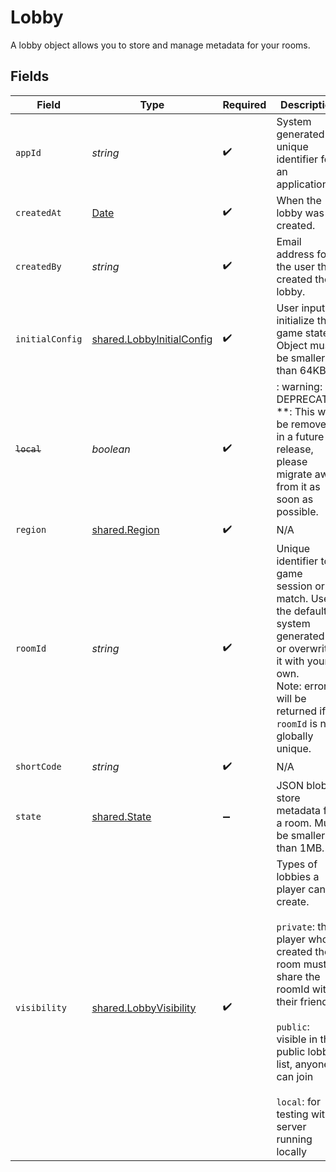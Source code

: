 # Lobby

A lobby object allows you to store and manage metadata for your rooms.


## Fields

| Field                                                                                                                                                                                                                                       | Type                                                                                                                                                                                                                                        | Required                                                                                                                                                                                                                                    | Description                                                                                                                                                                                                                                 | Example                                                                                                                                                                                                                                     |
| ------------------------------------------------------------------------------------------------------------------------------------------------------------------------------------------------------------------------------------------- | ------------------------------------------------------------------------------------------------------------------------------------------------------------------------------------------------------------------------------------------- | ------------------------------------------------------------------------------------------------------------------------------------------------------------------------------------------------------------------------------------------- | ------------------------------------------------------------------------------------------------------------------------------------------------------------------------------------------------------------------------------------------- | ------------------------------------------------------------------------------------------------------------------------------------------------------------------------------------------------------------------------------------------- |
| `appId`                                                                                                                                                                                                                                     | *string*                                                                                                                                                                                                                                    | :heavy_check_mark:                                                                                                                                                                                                                          | System generated unique identifier for an application.                                                                                                                                                                                      | app-af469a92-5b45-4565-b3c4-b79878de67d2                                                                                                                                                                                                    |
| `createdAt`                                                                                                                                                                                                                                 | [Date](https://developer.mozilla.org/en-US/docs/Web/JavaScript/Reference/Global_Objects/Date)                                                                                                                                               | :heavy_check_mark:                                                                                                                                                                                                                          | When the lobby was created.                                                                                                                                                                                                                 |                                                                                                                                                                                                                                             |
| `createdBy`                                                                                                                                                                                                                                 | *string*                                                                                                                                                                                                                                    | :heavy_check_mark:                                                                                                                                                                                                                          | Email address for the user that created the lobby.                                                                                                                                                                                          | dev@hathora.dev                                                                                                                                                                                                                             |
| `initialConfig`                                                                                                                                                                                                                             | [shared.LobbyInitialConfig](../../models/shared/lobbyinitialconfig.md)                                                                                                                                                                      | :heavy_check_mark:                                                                                                                                                                                                                          | User input to initialize the game state. Object must be smaller than 64KB.                                                                                                                                                                  |                                                                                                                                                                                                                                             |
| ~~`local`~~                                                                                                                                                                                                                                 | *boolean*                                                                                                                                                                                                                                   | :heavy_check_mark:                                                                                                                                                                                                                          | : warning: ** DEPRECATED **: This will be removed in a future release, please migrate away from it as soon as possible.                                                                                                                     | false                                                                                                                                                                                                                                       |
| `region`                                                                                                                                                                                                                                    | [shared.Region](../../models/shared/region.md)                                                                                                                                                                                              | :heavy_check_mark:                                                                                                                                                                                                                          | N/A                                                                                                                                                                                                                                         |                                                                                                                                                                                                                                             |
| `roomId`                                                                                                                                                                                                                                    | *string*                                                                                                                                                                                                                                    | :heavy_check_mark:                                                                                                                                                                                                                          | Unique identifier to a game session or match. Use the default system generated ID or overwrite it with your own.<br/>Note: error will be returned if `roomId` is not globally unique.                                                       | 2swovpy1fnunu                                                                                                                                                                                                                               |
| `shortCode`                                                                                                                                                                                                                                 | *string*                                                                                                                                                                                                                                    | :heavy_check_mark:                                                                                                                                                                                                                          | N/A                                                                                                                                                                                                                                         | LFG4                                                                                                                                                                                                                                        |
| `state`                                                                                                                                                                                                                                     | [shared.State](../../models/shared/state.md)                                                                                                                                                                                                | :heavy_minus_sign:                                                                                                                                                                                                                          | JSON blob to store metadata for a room. Must be smaller than 1MB.                                                                                                                                                                           |                                                                                                                                                                                                                                             |
| `visibility`                                                                                                                                                                                                                                | [shared.LobbyVisibility](../../models/shared/lobbyvisibility.md)                                                                                                                                                                            | :heavy_check_mark:                                                                                                                                                                                                                          | Types of lobbies a player can create.<br/><br/>`private`: the player who created the room must share the roomId with their friends<br/><br/>`public`: visible in the public lobby list, anyone can join<br/><br/>`local`: for testing with a server running locally | private                                                                                                                                                                                                                                     |